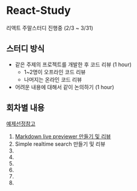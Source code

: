 # React-Study
리액트 주말스터디 진행중 (2/3 ~ 3/31)

## 스터디 방식
* 같은 주제의 프로젝트를 개발한 후 코드 리뷰 (1 hour)
  * 1~2명이 오프라인 코드 리뷰
  * 나머지는 온라인 코드 리뷰 
* 어려운 내용에 대해서 같이 논의하기 (1 hour)

## 회차별 내용
[예제선정참고](http://sean-smith.me/assets/portfolio/25-react-projects/index.html)

1. [Markdown live previewer 만들기 및 리뷰](https://github.com/kimally/React-Study/tree/master/01_markdownPreviewer)
2. Simple realtime search 만들기 및 리뷰
3. 
4. 
5. 
6. 
7. 
8. 
